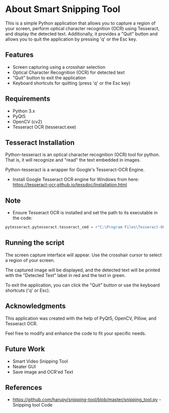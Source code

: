 # About Smart Snipping Tool

This is a simple Python application that allows you to capture a region of your screen, perform optical character recognition (OCR) using Tesseract, and display the detected text. Additionally, it provides a "Quit" button and allows you to quit the application by pressing 'q' or the Esc key.

## Features

- Screen capturing using a crosshair selection
- Optical Character Recognition (OCR) for detected text
- "Quit" button to exit the application
- Keyboard shortcuts for quitting (press 'q' or the Esc key)

## Requirements

- Python 3.x
- PyQt5
- OpenCV (cv2)
- Tesseract OCR (tesseract.exe)

## Tesseract Installation
Python-tesseract is an optical character recognition (OCR) tool for python. That is, it will recognize and "read" the text embedded in images.

Python-tesseract is a wrapper for Google's Tesseract-OCR Engine. 

- Install Google Tesseract OCR engine for Windows from here: https://tesseract-ocr.github.io/tessdoc/Installation.html

## Note
- Ensure Tesseract OCR is installed and set the path to its executable in the code:
```py
pytesseract.pytesseract.tesseract_cmd = r"C:\Program Files\Tesseract-OCR\tesseract.exe"
```

## Running the script

The screen capture interface will appear. Use the crosshair cursor to select a region of your screen.

The captured image will be displayed, and the detected text will be printed with the "Detected Text" label in red and the text in green.

To exit the application, you can click the "Quit" button or use the keyboard shortcuts ('q' or Esc).

## Acknowledgments
This application was created with the help of PyQt5, OpenCV, Pillow, and Tesseract OCR.

Feel free to modify and enhance the code to fit your specific needs.

## Future Work
- Smart Video Snipping Tool
- Neater GUI
- Save image and OCR'ed Text

## References
- https://github.com/harupy/snipping-tool/blob/master/snipping_tool.py - Snipping tool Code <br>